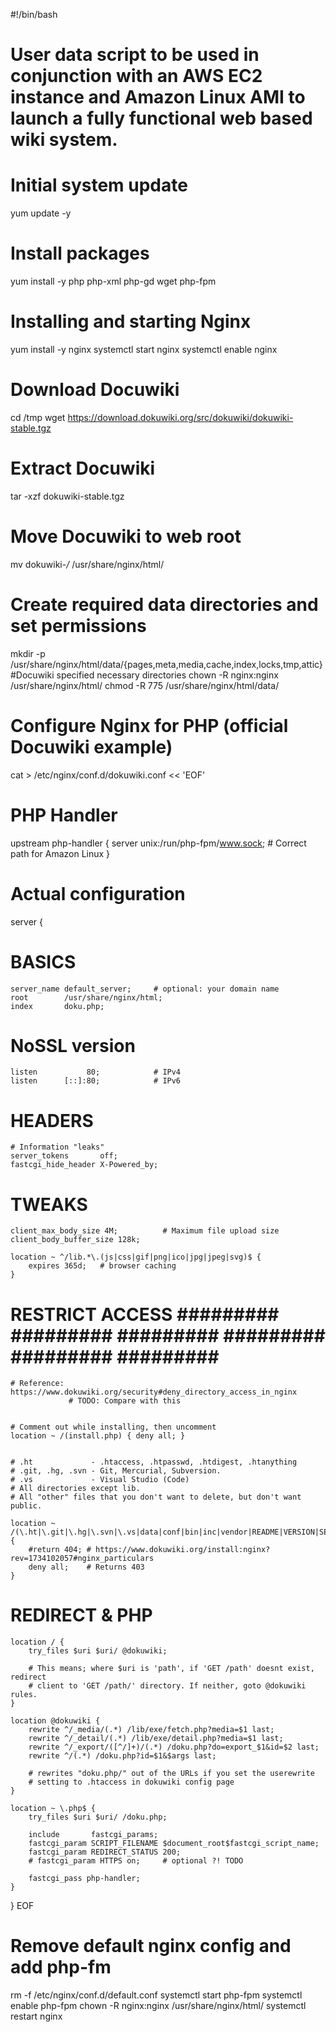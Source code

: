 #!/bin/bash

# User data script to be used in conjunction with an AWS EC2 instance and Amazon Linux AMI to launch a fully functional web based wiki system. 

# Initial system update
yum update -y

# Install packages
yum install -y php php-xml php-gd wget php-fpm

# Installing and starting Nginx  
yum install -y nginx
systemctl start nginx
systemctl enable nginx

# Download Docuwiki
cd /tmp
wget https://download.dokuwiki.org/src/dokuwiki/dokuwiki-stable.tgz

# Extract Docuwiki
tar -xzf dokuwiki-stable.tgz

# Move Docuwiki to web root
mv dokuwiki-*/* /usr/share/nginx/html/

# Create required data directories and set permissions
mkdir -p /usr/share/nginx/html/data/{pages,meta,media,cache,index,locks,tmp,attic}     #Docuwiki specified necessary directories
chown -R nginx:nginx /usr/share/nginx/html/
chmod -R 775 /usr/share/nginx/html/data/

# Configure Nginx for PHP (official Docuwiki example)
cat > /etc/nginx/conf.d/dokuwiki.conf << 'EOF'
 
# PHP Handler
upstream php-handler {
    server unix:/run/php-fpm/www.sock;        # Correct path for Amazon Linux
}
 
# Actual configuration
server {
 
# BASICS 
    server_name default_server;     # optional: your domain name
    root        /usr/share/nginx/html;
    index       doku.php;
 
# NoSSL version 
    listen           80;            # IPv4
    listen      [::]:80;            # IPv6
 
# HEADERS 
    # Information "leaks"
    server_tokens       off;
    fastcgi_hide_header X-Powered_by;
 
# TWEAKS 
 
    client_max_body_size 4M;          # Maximum file upload size
    client_body_buffer_size 128k;
 
    location ~ ^/lib.*\.(js|css|gif|png|ico|jpg|jpeg|svg)$ {
        expires 365d;   # browser caching
    }
 
 
# RESTRICT ACCESS ######### ######### ######### ######### ######### ######### ##
    # Reference: https://www.dokuwiki.org/security#deny_directory_access_in_nginx
                 # TODO: Compare with this
 
 
    # Comment out while installing, then uncomment
    location ~ /(install.php) { deny all; }
 
 
    # .ht             - .htaccess, .htpasswd, .htdigest, .htanything
    # .git, .hg, .svn - Git, Mercurial, Subversion.
    # .vs             - Visual Studio (Code)
    # All directories except lib.
    # All "other" files that you don't want to delete, but don't want public.
 
    location ~ /(\.ht|\.git|\.hg|\.svn|\.vs|data|conf|bin|inc|vendor|README|VERSION|SECURITY.md|COPYING|composer.json|composer.lock) {
        #return 404; # https://www.dokuwiki.org/install:nginx?rev=1734102057#nginx_particulars
        deny all;    # Returns 403
    }
 
 
# REDIRECT & PHP    
 
    location / {
        try_files $uri $uri/ @dokuwiki;
 
        # This means; where $uri is 'path', if 'GET /path' doesnt exist, redirect
        # client to 'GET /path/' directory. If neither, goto @dokuwiki rules.
    }
 
    location @dokuwiki {
        rewrite ^/_media/(.*) /lib/exe/fetch.php?media=$1 last;
        rewrite ^/_detail/(.*) /lib/exe/detail.php?media=$1 last;
        rewrite ^/_export/([^/]+)/(.*) /doku.php?do=export_$1&id=$2 last;
        rewrite ^/(.*) /doku.php?id=$1&$args last;
 
        # rewrites "doku.php/" out of the URLs if you set the userewrite
        # setting to .htaccess in dokuwiki config page
    }
 
    location ~ \.php$ {
        try_files $uri $uri/ /doku.php;
 
        include       fastcgi_params;
        fastcgi_param SCRIPT_FILENAME $document_root$fastcgi_script_name;
        fastcgi_param REDIRECT_STATUS 200;
        # fastcgi_param HTTPS on;     # optional ?! TODO
 
        fastcgi_pass php-handler;
    }
}
EOF

# Remove default nginx config and add php-fm
rm -f /etc/nginx/conf.d/default.conf
systemctl start php-fpm
systemctl enable php-fpm
chown -R nginx:nginx /usr/share/nginx/html/
systemctl restart nginx

